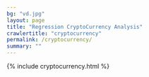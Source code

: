 ```yaml
---
bg: "vd.jpg"
layout: page
title: "Regression CryptoCurrency Analysis"
crawlertitle: "cryptocurrency"
permalink: /cryptocurrency/
summary: ""
---
```


{% include cryptocurrency.html %}
